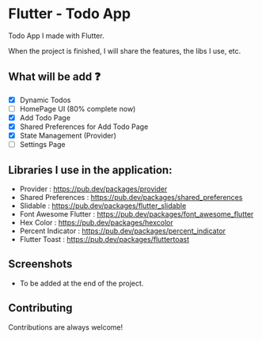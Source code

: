 # Flutter - Todo App

Todo App I made with Flutter.

When the project is finished, I will share the features, the libs I use, etc.

## What will be add :question:

- [x] Dynamic Todos
- [ ] HomePage UI (80% complete now)
- [X] Add Todo Page
- [x] Shared Preferences for Add Todo Page
- [x] State Management (Provider)
- [ ] Settings Page

##  Libraries I use in the application:
- Provider : https://pub.dev/packages/provider
- Shared Preferences : https://pub.dev/packages/shared_preferences
- Slidable : https://pub.dev/packages/flutter_slidable
- Font Awesome Flutter : https://pub.dev/packages/font_awesome_flutter
- Hex Color : https://pub.dev/packages/hexcolor
- Percent Indicator : https://pub.dev/packages/percent_indicator
- Flutter Toast : https://pub.dev/packages/fluttertoast


## Screenshots

- To be added at the end of the project.

## Contributing

Contributions are always welcome!